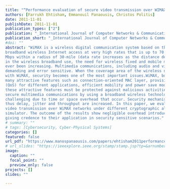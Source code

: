 ```yaml
---
title: "“Performance evaluation of secure video transmission over WIMAX"
authors: [Farrukh Ehtisham, Emmanouil Panaousis, Christos Politis]
date: 2011-11-01
publishDate: 2011-11-01
publication_types: ["2"]
publication: "_International Journal of Computer Networks & Communications_"
publication_short: "_International Journal of Computer Networks & Communications_"
#doi: ""
abstract: "WiMAX is a wireless digital communication system based on the IEEE 802.16 standard which provides
broadband wireless Internet access at very high rates that is up to 70 Mbps or a data rate of about 3
Mbps within a radius of 30-mile (data rate increases as the distance decreases). With the rapid increase
in the wireless broadband use, the need for wireless fixed and mobile metropolitan area networks has
ever been increasing. Multimedia communications, including audio and video are highly bandwidth
demanding and error sensitive. When the coverage area of the wireless network technology is as high as
with WiMAX, security becomes one of the most important issues.WiMAX, both mobile and fixed, has
many attractive features such as connection-oriented MAC layer, provision of the Quality-of-Service
(QoS) for different applications, efficient mobility and power save mode features. Needless to say, all
these attractive features must be protected against malicious activities by security mechanisms.Providing
secure multimedia communications by using a broadband wireless technology like WiMAXis likely to be
challenging due to time or space overhead that occur. Security mechanisms might increase packet sizes
thus delay, jitter and throughput are increased. In this paper, we evaluate the performance of secure
video transmission over WiMAX networks under different cryptographic algorithms by using the OPNET
simulator. The outcome of the results show negligible overhead introduced by the security extensions
giving credence to their application in security sensitive scenarios."
# summary: ""
# tags: [Cybersecurity, Cyber-Physical Systems]
categories: []
featured: false
url_pdf: "https://www.manospanaousis.com/papers/ehtisham2011performance.pdf"
# url_slides: "https://ieeexplore.ieee.org/stamp/stamp.jsp?tp=&arnumber=8894107"
image:
  caption: ""
  focal_point: ""
  preview_only: false
projects: []
slides: ""

---
```

